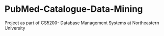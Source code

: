 # PubMed-Catalogue-Data-Mining
Project as part of CS5200- Database Management Systems at Northeastern University
